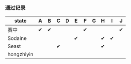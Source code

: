 ### 通过记录


| state      | A    | B    | C    | D    | E    | F    | G    | H    | I    | J    |
| ---------- | ---- | ---- | ---- | ---- | ---- | ---- | ---- | ---- | ---- | ---- |
| 赛中       | ✔    | ✔    |      |      |      | ✔    |      |      |      | ✔    |
| Sodaine    |      |      |      |      | ✔    |      |      | ✔    | ✔    |      |
| Seast      |      |      | ✔    |      |      |      |      | ✔    |      |      |
| hongzhiyin |      |      |      |      |      |      |      |      |      |      |

